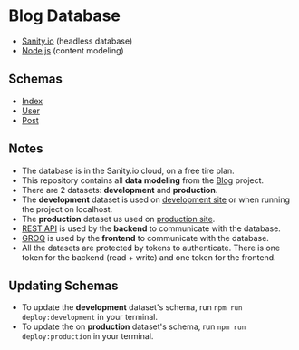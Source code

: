 # Blog Database

- [Sanity.io](https://www.sanity.io/) (headless database)
- [Node.js](https://www.sanity.io/docs/content-modelling) (content modeling)

## Schemas

- [Index](https://github.com/nandotess/blog-database/blob/main/schemas/schema.js)
- [User](https://github.com/nandotess/blog-database/blob/main/schemas/user.js)
- [Post](https://github.com/nandotess/blog-database/blob/main/schemas/post.js)

## Notes

- The database is in the Sanity.io cloud, on a free tire plan.
- This repository contains all **data modeling** from the [Blog](https://github.com/nandotess/blog) project.
- There are 2 datasets: **development** and **production**.
- The **development** dataset is used on [development site](#) or when running the project on localhost.
- The **production** dataset us used on [production site](#).
- [REST API](https://www.sanity.io/docs/http-api) is used by the **backend** to communicate with the database.
- [GROQ](https://www.sanity.io/docs/groq) is used by the **frontend** to communicate with the database.
- All the datasets are protected by tokens to authenticate. There is one token for the backend (read + write) and one token for the frontend.

## Updating Schemas

- To update the **development** dataset's schema, run `npm run deploy:development` in your terminal.
- To update the on **production** dataset's schema, run `npm run deploy:production` in your terminal.
